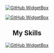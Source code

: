 <div align=center>

[![GitHub WidgetBox](https://capsule-render.vercel.app/api?type=waving&height=300&color=gradient&text=Hi%20%I'm%20Ben%20Lordlex&section=header&textBg=false&animation=fadeIn)](https://github.com/BenLordlex)

[![GitHub WidgetBox](https://github-widgetbox.vercel.app/api/profile?username=BenLordlex&data=followers,repositories,stars,commits&theme=darkmode)](https://github.com/BenLordlex)

## My Skills
[![GitHub WidgetBox](https://github-widgetbox.vercel.app/api/skills?languages=js,java,python,html,css,react,yaml&theme=darkmode)](https://github.com/BenLordlex)

</div>
